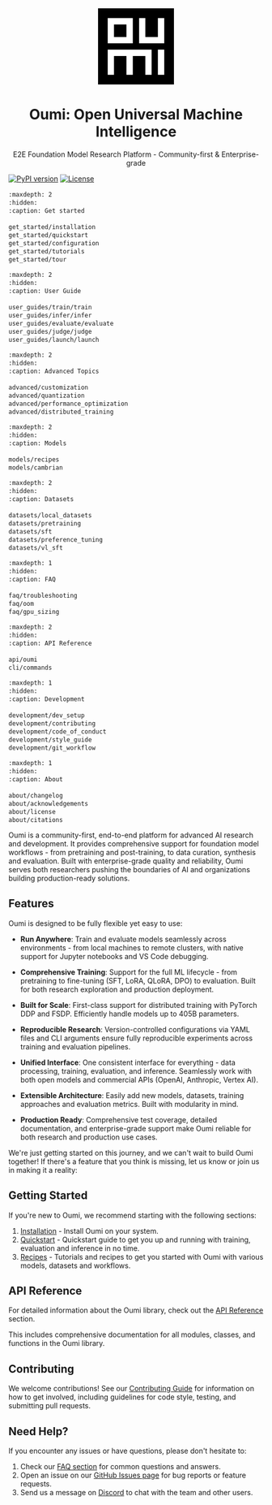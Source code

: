 <div align="center">
<img src="_static/logo/oumi_logo_dark.png" alt="Oumi Logo" width="150"/>

# Oumi: Open Universal Machine Intelligence

E2E Foundation Model Research Platform - Community-first & Enterprise-grade
</div>

[![PyPI version](https://badge.fury.io/py/oumi.svg)](https://badge.fury.io/py/oumi)
[![License](https://img.shields.io/badge/License-Apache%202.0-blue.svg)](https://opensource.org/licenses/Apache-2.0)

```{toctree}
:maxdepth: 2
:hidden:
:caption: Get started

get_started/installation
get_started/quickstart
get_started/configuration
get_started/tutorials
get_started/tour
```

```{toctree}
:maxdepth: 2
:hidden:
:caption: User Guide

user_guides/train/train
user_guides/infer/infer
user_guides/evaluate/evaluate
user_guides/judge/judge
user_guides/launch/launch
```

```{toctree}
:maxdepth: 2
:hidden:
:caption: Advanced Topics

advanced/customization
advanced/quantization
advanced/performance_optimization
advanced/distributed_training
```

```{toctree}
:maxdepth: 2
:hidden:
:caption: Models

models/recipes
models/cambrian
```

```{toctree}
:maxdepth: 2
:hidden:
:caption: Datasets

datasets/local_datasets
datasets/pretraining
datasets/sft
datasets/preference_tuning
datasets/vl_sft
```

```{toctree}
:maxdepth: 1
:hidden:
:caption: FAQ

faq/troubleshooting
faq/oom
faq/gpu_sizing
```

```{toctree}
:maxdepth: 2
:hidden:
:caption: API Reference

api/oumi
cli/commands
```

```{toctree}
:maxdepth: 1
:hidden:
:caption: Development

development/dev_setup
development/contributing
development/code_of_conduct
development/style_guide
development/git_workflow
```

```{toctree}
:maxdepth: 1
:hidden:
:caption: About

about/changelog
about/acknowledgements
about/license
about/citations
```

Oumi is a community-first, end-to-end platform for advanced AI research and development. It provides comprehensive support for foundation model workflows - from pretraining and post-training, to data curation, synthesis and evaluation. Built with enterprise-grade quality and reliability, Oumi serves both researchers pushing the boundaries of AI and organizations building production-ready solutions.

## Features

Oumi is designed to be fully flexible yet easy to use:

- **Run Anywhere**: Train and evaluate models seamlessly across environments - from local machines to remote clusters, with native support for Jupyter notebooks and VS Code debugging.

- **Comprehensive Training**: Support for the full ML lifecycle - from pretraining to fine-tuning (SFT, LoRA, QLoRA, DPO) to evaluation. Built for both research exploration and production deployment.

- **Built for Scale**: First-class support for distributed training with PyTorch DDP and FSDP. Efficiently handle models up to 405B parameters.

- **Reproducible Research**: Version-controlled configurations via YAML files and CLI arguments ensure fully reproducible experiments across training and evaluation pipelines.

- **Unified Interface**: One consistent interface for everything - data processing, training, evaluation, and inference. Seamlessly work with both open models and commercial APIs (OpenAI, Anthropic, Vertex AI).

- **Extensible Architecture**: Easily add new models, datasets, training approaches and evaluation metrics. Built with modularity in mind.

- **Production Ready**: Comprehensive test coverage, detailed documentation, and enterprise-grade support make Oumi reliable for both research and production use cases.

We're just getting started on this journey, and we can't wait to build Oumi together! If there's a feature that you think is missing, let us know or join us in making it a reality:

## Getting Started

If you're new to Oumi, we recommend starting with the following sections:

1. [Installation](get_started/installation) - Install Oumi on your system.
2. [Quickstart](get_started/quickstart) - Quickstart guide to get you up and running with training, evaluation and inference in no time.
3. [Recipes](get_started/tutorials) - Tutorials and recipes to get you started with Oumi with various models, datasets and workflows.

## API Reference

For detailed information about the Oumi library, check out the [API Reference](api/oumi) section.

This includes comprehensive documentation for all modules, classes, and functions in the Oumi library.

## Contributing

We welcome contributions! See our [Contributing Guide](development/contributing) for information on how to get involved, including guidelines for code style, testing, and submitting pull requests.

## Need Help?

If you encounter any issues or have questions, please don't hesitate to:

1. Check our [FAQ section](faq/troubleshooting) for common questions and answers.
2. Open an issue on our [GitHub Issues page](https://github.com/oumi-ai/oumi/issues) for bug reports or feature requests.
3. Send us a message on [Discord](https://discord.gg/S74NxTDh7v) to chat with the team and other users.
